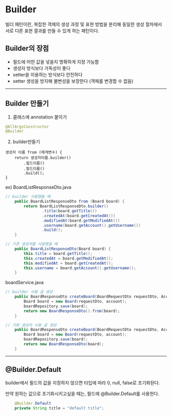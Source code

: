 # Builder

빌더 패턴이란, 복잡한 객체의 생성 과정 및 표현 방법을 분리해 동일한 생성 절차에서 서로 다른 표현 결과를 만들 수 있게 하는 패턴이다.

## Builder의 장점
- 필드에 어떤 값을 넣을지 명확하게 지정 가능함
- 생성자 방식보다 가독성이 좋다
- setter을 이용하는 방식보다 안전하다
- setter 생성을 방지해 불변성을 보장한다 (객체를 변경할 수 없음)

---

## Builder 만들기
1. 클래스에 annotation 붙이기
```java
@AllArgsConstructor
@Builder
```

2. builder만들기
```
생성자 이름 from (매개변수) {
	return 생성자이름.builder()
    	.필드이름()
        .필드이름()
        .build();
}
```

ex) BoardListResponseDto.java

```java
// builder 사용했을 때
    public BoardListResponseDto from (Board board) {
        return BoardListResponseDto.builder()
                .title(board.getTitle())
                .createdAt(board.getCreatedAt())
                .modifiedAt(board.getModifiedAt())
                .username(board.getAccount().getUsername())
                .build();
    }

// 기존 생성자를 사용했을 때
    public BoardListResponseDto(Board board) {
        this.title = board.getTitle();
        this.createdAt = board.getModifiedAt();
        this.modifiedAt = board.getCreatedAt();
        this.username = board.getAccount().getUsername();
    }
```

boardService.java
```java
// builder 사용 글 생성
    public BoardResponseDto createBoard(BoardRequestDto requestDto, Account account) {
        Board board = new Board(requestDto, account);
        boardRepository.save(board);
        return new BoardResponseDto().from(board);
    }

// 기본 생성자 사용 글 생성
    public BoardResponseDto createBoard(BoardRequestDto requestDto, Account account) {
        Board board = new Board(requestDto, account);
        boardRepository.save(board);
        return new BoardResponseDto(board);
    }
```
---

## @Builder.Default

builder에서 필드의 값을 지정하지 않으면 타입에 따라 0, null, false로 초기화된다.

만약 원하는 값으로 초기화시키고싶을 때는, 필드에 @Builder.Default를 사용한다.

```java
    @Builder.Default
    private String title = "default title";
```